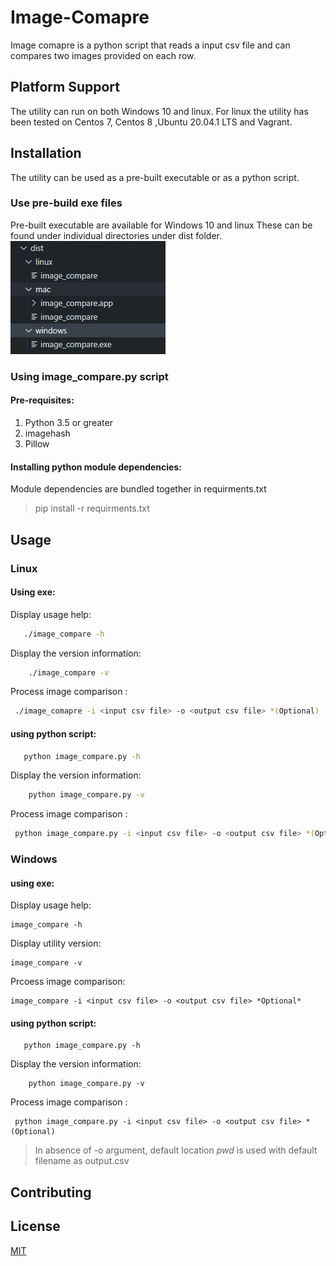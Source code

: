 # Image-Comapre

Image comapre is a python script that reads a input csv file and can compares two images provided on each row. 

## Platform Support
The utility can run on both Windows 10 and linux. 
For linux the utility has been tested on Centos 7, Centos 8 ,Ubuntu 20.04.1 LTS and Vagrant.
## Installation
The utility can be used as a pre-built executable or as a python script.
### Use pre-build exe files
Pre-built executable are available for Windows 10 and linux
These can be found under individual directories under dist folder. 
    ![distribution_dir_tree](resources/dist_dir_tree.png)


### Using image_compare.py script

#### Pre-requisites:
1. Python 3.5 or greater
2. imagehash
3. Pillow
#### Installing python module dependencies:
Module dependencies are  bundled together in requirments.txt
> pip install -r requirments.txt

## Usage

### Linux
#### Using exe:
Display usage help:

```bash
   ./image_compare -h
```
Display the version information:
```bash 
    ./image_compare -v
```
Process image comparison :
```bash
 ./image_comapre -i <input csv file> -o <output csv file> *(Optional)
```
#### using python script:
```bash
   python image_compare.py -h
```
Display the version information:
```bash 
    python image_compare.py -v
```
Process image comparison :
```bash
 python image_compare.py -i <input csv file> -o <output csv file> *(Optional)
```
### Windows
#### using exe:
Display usage help:
``` dos
image_compare -h
```
Display utility version:
```dos
image_compare -v
```
Prcoess image comparison:
```dos
image_compare -i <input csv file> -o <output csv file> *Optional*
```
#### using python script:
```dos
   python image_compare.py -h
```
Display the version information:
```dos 
    python image_compare.py -v
```
Process image comparison :
```dos
 python image_compare.py -i <input csv file> -o <output csv file> *(Optional)
```


> In absence of -o argument, default location *pwd* is used with default filename as output.csv 

## Contributing

## License
[MIT](https://choosealicense.com/licenses/mit/)